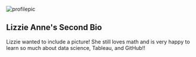 ![profilepic](https://github.com/user-attachments/assets/5cabf512-707f-409d-a9ac-3b44531e095f)
## Lizzie Anne's Second Bio

Lizzie wanted to include a picture! She still loves math and is very happy to learn so much about data science, Tableau, and GitHub!!
